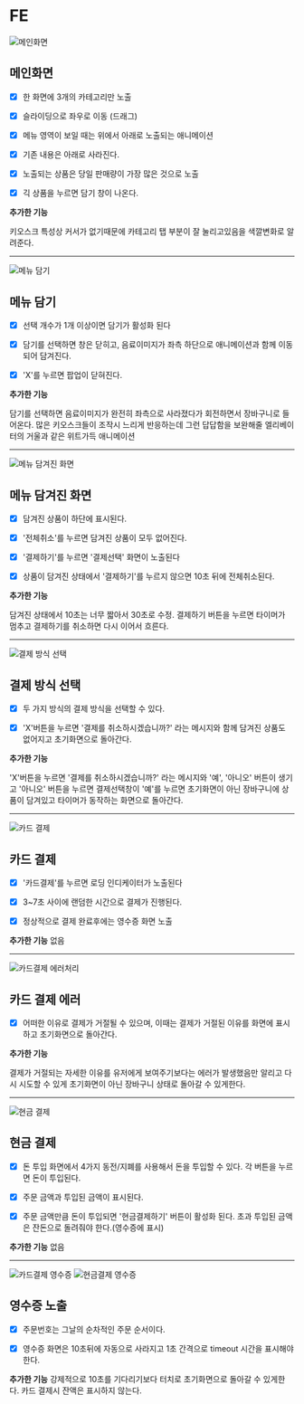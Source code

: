 # FE

![메인화면](https://github.com/bakhacode/kiosk-max-team-05/assets/114852081/a175b820-b3f3-459c-a7ad-372112e782b0)


## 메인화면
- [x] 한 화면에 3개의 카테고리만 노출

- [x] 슬라이딩으로 좌우로 이동 (드래그)

- [x] 메뉴 영역이 보일 때는 위에서 아래로 노출되는 애니메이션

- [x] 기존 내용은 아래로 사라진다.

- [x] 노출되는 상품은 당일 판매량이 가장 많은 것으로 노출

- [x] 긱 상품을 누르면 담기 창이 나온다.

**추가한 기능**

키오스크 특성상 커서가 없기때문에 카테고리 탭 부분이 잘 눌리고있음을 색깔변화로 알려준다.

<hr>

![메뉴 담기](https://github.com/bakhacode/kiosk-max-team-05/assets/114852081/12910f98-b72e-447e-a902-f6d072381e0f)

## 메뉴 담기
- [x] 선택 개수가 1개 이상이면 담기가 활성화 된다

- [x] 담기를 선택하면 창은 닫히고, 음료이미지가 좌측 하단으로 애니메이션과 함께 이동되어 담겨진다.

- [x] 'X'를 누르면 팝업이 닫혀진다.

**추가한 기능**

담기를 선택하면 음료이미지가 완전히 좌측으로 사라졌다가 회전하면서 장바구니로 들어온다. 많은 키오스크들이 조작시
느리게 반응하는데 그런 답답함을 보완해줄 엘리베이터의 거울과 같은 위트가득 애니메이션

<hr>

![메뉴 담겨진 화면](https://github.com/bakhacode/kiosk-max-team-05/assets/114852081/ff5a37d5-ac03-4203-ad8b-b511491294a0)

## 메뉴 담겨진 화면
- [x] 담겨진 상품이 하단에 표시된다.

- [x] '전체취소'를 누르면 담겨진 상품이 모두 없어진다.

- [x] '결제하기'를 누르면 '결제선택' 화면이 노출된다

- [x] 상품이 담겨진 상태에서 '결제하기'를 누르지 않으면 10초 뒤에 전체취소된다.

**추가한 기능**

담겨진 상태에서 10초는 너무 짧아서 30초로 수정. 결제하기 버튼을 누르면 타이머가 멈추고 결제하기를 취소하면 다시 이어서 흐른다.

<hr>

![결제 방식 선택](https://github.com/bakhacode/kiosk-max-team-05/assets/114852081/e5442af8-c5e4-40b5-a361-13da85970eeb)

## 결제 방식 선택
- [x] 두 가지 방식의 결제 방식을 선택할 수 있다.

- [x] 'X'버튼을 누르면 '결제를 취소하시겠습니까?' 라는 메시지와 함께 담겨진 상품도 없어지고 초기화면으로 돌아간다.

**추가한 기능**

'X'버튼을 누르면 '결제를 취소하시겠습니까?' 라는 메시지와 '예', '아니오' 버튼이 생기고 '아니오' 버튼을 누르면 결제선택창이 '예'를 누르면
초기화면이 아닌 장바구니에 상품이 담겨있고 타이머가 동작하는 화면으로 돌아간다.

<hr>

![카드 결제](https://github.com/bakhacode/kiosk-max-team-05/assets/114852081/8175f404-4036-4ff6-b59c-faf1fc689ab8)

## 카드 결제
- [x] '카드결제'를 누르면 로딩 인디케이터가 노출된다

- [x] 3~7초 사이에 랜덤한 시간으로 결제가 진행된다.

- [x] 정상적으로 결제 완료후에는 영수증 화면 노출

**추가한 기능**
없음

<hr>

![카드결제 에러처리](https://github.com/bakhacode/kiosk-max-team-05/assets/114852081/92a38252-93d0-4e79-a7ee-7bbeb08afa13)

## 카드 결제 에러
- [x] 어떠한 이유로 결제가 거절될 수 있으며, 이때는 결제가 거절된 이유를 화면에 표시하고 초기화면으로 돌아간다.

**추가한 기능**

결제가 거절되는 자세한 이유를 유저에게 보여주기보다는 에러가 발생했음만 알리고 다시 시도할 수 있게 초기화면이 아닌 장바구니 상태로 돌아갈 수 있게한다.

<hr>

![현금 결제](https://github.com/bakhacode/kiosk-max-team-05/assets/114852081/c2f643d0-1b88-4fca-bb37-65868444321c)

## 현금 결제
- [x] 돈 투입 화면에서 4가지 동전/지폐를 사용해서 돈을 투입할 수 있다. 각 버튼을 누르면 돈이 투입된다.

- [x] 주문 금액과 투입된 금액이 표시된다.

- [x] 주문 금액만큼 돈이 투입되면 '현금결제하기' 버튼이 활성화 된다. 초과 투입된 금액은 잔돈으로 돌려줘야 한다.(영수증에 표시)

**추가한 기능**
없음

<hr>

![카드결제 영수증](https://github.com/bakhacode/kiosk-max-team-05/assets/114852081/f2289510-7bd4-4beb-b7b8-9ddf957c083d)
![현금결제 영수증](https://github.com/bakhacode/kiosk-max-team-05/assets/114852081/ea31cd49-f630-4b35-afaf-7b092f028ec9)

## 영수증 노출
- [x] 주문번호는 그날의 순차적인 주문 순서이다.

- [x] 영수증 화면은 10초뒤에 자동으로 사라지고 1초 간격으로 timeout 시간을 표시해야 한다.

**추가한 기능**
강제적으로 10초를 기다리기보다 터치로 초기화면으로 돌아갈 수 있게한다. 카드 결제시 잔액은 표시하지 않는다.

